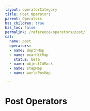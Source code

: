 ```yaml
---
layout: operatorCategory
title: Post Operators
parent: Operators
has_children: true
has_toc: false
permalink: /reference/operators/post/
cat:
  name: post
  operators:
  - name: depthMap
  - name: nearHitMap
    status: beta
  - name: objectIdMask
  - name: stepMap
  - name: worldPosMap

---
```


# Post Operators
